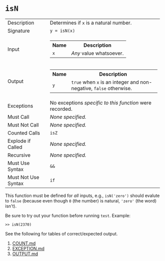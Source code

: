 
# `isN`

<table><tr><td>Description</td><td>Determines if <code>x</code> is a natural number.</td></tr><tr><td>Signature</td><td><code>y&nbsp;=&nbsp;isN(x)</code></td></tr><tr><td>Input</td><td><table><tr><th>Name</th><th>Description</th></tr><tr><td><code>x</code></td><td><em>Any</em> value whatsoever.</td></tr></table></td></tr><tr><td>Output</td><td><table><tr><th>Name</th><th>Description</th></tr><tr><td><code>y</code></td><td><code>true</code> when <code>x</code> is an integer and non-negative, <code>false</code> otherwise.</td></tr></table></td></tr><tr><td>Exceptions</td><td>No exceptions <em>specific to this function</em> were recorded.</td></tr><tr><td>Must Call</td><td><em>None specified.</em></td></tr><tr><td>Must Not Call</td><td><em>None specified.</em></td></tr><tr><td>Counted Calls</td><td><code>isZ</code></td></tr><tr><td>Explode if Called</td><td><em>None specified.</em></td></tr><tr><td>Recursive</td><td><em>None specified.</em></td></tr><tr><td>Must Use Syntax</td><td><code>&&</code></td></tr><tr><td>Must Not Use Syntax</td><td><code>if</code></td></tr></table>

This function must be defined for *all* inputs, e.g., `isN('zero')` should evalute to `false` (because even though `0` (the number) is natural, `'zero'` (the word) isn't).

Be sure to try out your function before running `test`. Example:

```
>> isN(2370)
```

See the following for tables of correct/expected output.

1. [COUNT.md](COUNT.md)
1. [EXCEPTION.md](EXCEPTION.md)
1. [OUTPUT.md](OUTPUT.md)


